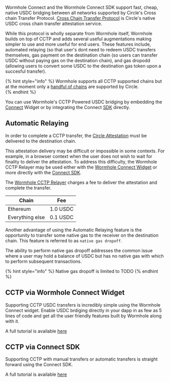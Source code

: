 
Wormhole Connect and the Wormhole Connect SDK support fast, cheap, native USDC bridging between all networks supported by Circle's Cross chain Transfer Protocol. [Cross Chain Transfer Protocol](https://www.circle.com/en/cross-chain-transfer-protocol) is Circle's native USDC cross chain transfer attestation service.

While this protocol is wholly separate from Wormhole itself, Wormhole builds on top of CCTP and adds several useful augmentations making simpler to use and more useful for end users. These features include, automated relaying (so that user's dont need to redeem USDC transfers themselves, gas payment on the destination chain (so users can transfer USDC without paying gas on the destination chain), and gas dropodd (allowing users to convert some USDC to the destination gas token upon a succesful transfer). 


{% hint style="info" %}
Wormhole supports all CCTP supported chains but at the moment only a [handful of chains](https://developers.circle.com/stablecoins/docs/supported-domains) are supported by Circle.  
{% endhint %}

You can use Wormhole's CCTP Powered USDC bridging by embedding the [Connect](https://docs.wormhole.com/wormhole/quick-start/wh-connect) Widget or by integrating the Connect [SDK](./sdk.md) directly. 


## Automatic Relaying

In order to complete a CCTP transfer, the [Circle Attestation](https://developers.circle.com/stablecoins/reference/getattestation) must be delivered to the destination chain. 

This attestation delivery may be difficult or impossible in some contexts. For example, in a browser context when the user does not wish to wait for finality to deliver the attestation.  To address this difficulty, the Wormhole CCTP Relayer may be used either with the [Wormhole Connect Widget](#wormhole-connect) or more directly with the [Connect SDK](#connect-sdk).

The [Wormhole CCTP Relayer](TODO) charges a fee to deliver the attestation and complete the transfer.

|Chain|Fee|
|---|---|
|Ethereum|1.0 USDC|
|Everything else|0.1 USDC|


Another advantage of using the Automatic Relaying feature is the opportunity to transfer some native gas to the receiver on the destination chain. This feature is referred to as `native gas dropoff`. 

The ability to perform native gas dropoff addresses the common issue where a user may hold a balance of USDC but has no native gas with which to perform subsequent transactions.

{% hint style="info" %}
Native gas dropoff is limited to TODO
{% endhint %}


<!-- TODO: explainer of how the CCTP relayer works -->

## CCTP via Wormhole Connect Widget

Supporting CCTP USDC transfers is incredibly simple using the Wormhole Connect widget. Enable USDC brdiging directly in your dapp in as few as 5 lines of code and get all the user friendly features built by Wormhole along with it. 

A full tutorial is available [here](https://docs.wormhole.com/wormhole/quick-start/wh-connect)

## CCTP via Connect SDK

Supporting CCTP with manual transfers or automatic transfers is straight forward using the Connect SDK.

A full tutorial is available [here](./sdk.md)
